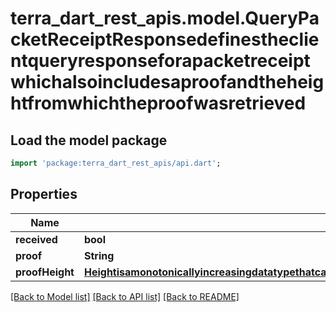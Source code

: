 # terra_dart_rest_apis.model.QueryPacketReceiptResponsedefinestheclientqueryresponseforapacketreceiptwhichalsoincludesaproofandtheheightfromwhichtheproofwasretrieved

## Load the model package
```dart
import 'package:terra_dart_rest_apis/api.dart';
```

## Properties
Name | Type | Description | Notes
------------ | ------------- | ------------- | -------------
**received** | **bool** |  | [optional] 
**proof** | **String** |  | [optional] 
**proofHeight** | [**HeightisamonotonicallyincreasingdatatypethatcanbecomparedagainstanotherHeightforthepurposesofupdatingandfreezingclients**](HeightisamonotonicallyincreasingdatatypethatcanbecomparedagainstanotherHeightforthepurposesofupdatingandfreezingclients.md) |  | [optional] 

[[Back to Model list]](../README.md#documentation-for-models) [[Back to API list]](../README.md#documentation-for-api-endpoints) [[Back to README]](../README.md)


